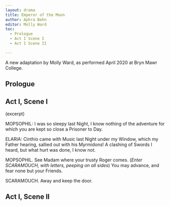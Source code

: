 ```yaml
---
layout: drama
title: Emperor of the Moon
author: Aphra Behn
editor: Molly Ward
toc:
  - Prologue
  - Act I Scene I
  - Act I Scene II

---
```


A new adaptation by Molly Ward, as performed April 2020 at Bryn Mawr College.

## Prologue

## Act I, Scene I

(excerpt)

MOPSOPHIL: I was so sleepy last Night, I know nothing of the adventure for which you are kept so close a Prisoner to Day.

ELARIA: Cinthio came with Music last Night under my Window, which my Father hearing, sallied out with his Myrmidons! A clashing of Swords I heard, but what hurt was done, I know not.

MOPSOPHIL.
See Madam where your trusty Roger comes. (*Enter SCARAMOUCH, with letters, peeping on all sides*) You may advance, and fear none but your Friends.

SCARAMOUCH. Away and keep the door.

## Act I, Scene II
